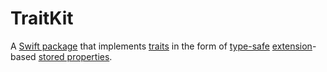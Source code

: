 # TraitKit

A [Swift package](https://swift.org/package-manager) that implements [traits](https://en.wikipedia.org/wiki/Trait_(computer_programming)) in the form of [type-safe](https://en.wikipedia.org/wiki/Type_safety) [extension](https://docs.swift.org/swift-book/LanguageGuide/Extensions.html)-based [stored properties](https://docs.swift.org/swift-book/LanguageGuide/Properties.html#ID255).
